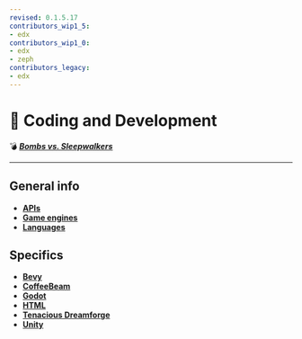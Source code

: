 ```yaml
---
revised: 0.1.5.17
contributors_wip1_5:
- edx
contributors_wip1_0:
- edx
- zeph
contributors_legacy:
- edx
---
```


# 📁 Coding and Development

💣 ***[Bombs vs. Sleepwalkers][home]***

****

## General info

- [**APIs**][apis]
- [**Game engines**][gameengines]
- [**Languages**][languages]

## Specifics

- [**Bevy**][bevy]
- [**CoffeeBeam**][coffeebeam]
- [**Godot**][godot]
- [**HTML**][html]
- [**Tenacious Dreamforge**][tenadream]
- [**Unity**][unity]

[home]: /README.md
[apis]: /coding_dev/apis/readme.md
[gameengines]: /coding_dev/game_engines.md
[languages]: /coding_dev/languages/readme.md
[bevy]: /coding_dev/bevy/readme.md
[coffeebeam]: /coding_dev/coffeebeam/readme.md
[godot]: /coding_dev/godot/readme.md
[html]: /coding_dev/html/readme.md
[tenadream]: /coding_dev/tenacious_dreamforge/readme.md
[unity]: /coding_dev/unity/readme.md
